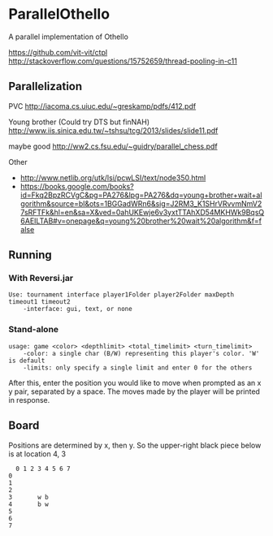 # ParallelOthello
A parallel implementation of Othello

https://github.com/vit-vit/ctpl
http://stackoverflow.com/questions/15752659/thread-pooling-in-c11


## Parallelization

PVC http://iacoma.cs.uiuc.edu/~greskamp/pdfs/412.pdf

Young brother (Could try DTS but finNAH) http://www.iis.sinica.edu.tw/~tshsu/tcg/2013/slides/slide11.pdf

maybe good http://ww2.cs.fsu.edu/~guidry/parallel_chess.pdf

Other
 - http://www.netlib.org/utk/lsi/pcwLSI/text/node350.html
 - https://books.google.com/books?id=Fkq2BpzRCVgC&pg=PA276&lpg=PA276&dq=young+brother+wait+algorithm&source=bl&ots=1BGGadWRn6&sig=J2RM3_K1SHrVRvvmNmV27sRFTFk&hl=en&sa=X&ved=0ahUKEwje6v3yxtTTAhXD54MKHWk9BqsQ6AEILTAB#v=onepage&q=young%20brother%20wait%20algorithm&f=false


## Running

### With Reversi.jar

    Use: tournament interface player1Folder player2Folder maxDepth timeout1 timeout2
        -interface: gui, text, or none


### Stand-alone
    usage: game <color> <depthlimit> <total_timelimit> <turn_timelimit>
        -color: a single char (B/W) representing this player's color. 'W' is default
        -limits: only specify a single limit and enter 0 for the others

After this, enter the position you would like to move when prompted as an x y pair, separated by a space. The moves made by the player will be printed in response.



## Board

Positions are determined by x, then y. So the upper-right black piece below is at location 4, 3


	  0 1 2 3 4 5 6 7
	0
	1
	2
	3       w b
	4       b w
	5
	6
	7